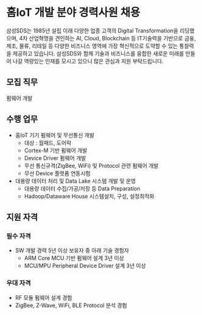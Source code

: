 # 홈IoT 개발 분야 경력사원 채용

삼성SDS는 1985년 설립 이래 다양한 업종 고객의 Digital Transformation을 리딩했으며, 4차 산업혁명을 견인하는 AI, Cloud, Blockchain 등 IT기술력을 기반으로 금융, 제조, 물류, 리테일 등 다양한 비즈니스 영역에 가장 혁신적으로 도약할 수 있는 통찰력을 제공하고 있습니다. 삼성SDS와 함께 기술과 비즈니스를 융합한 새로운 미래를 만들어 나갈 역량있는 인재를 모시고 있으니 많은 관심과 지원 부탁드립니다.

## 모집 직무

펌웨어 개발

## 수행 업무

* 홈IoT 기기 펌웨어 및 무선통신 개발
	+ 대상 : 월패드, 도어락
	+ Cortex-M 기반 펌웨어 개발
	+ Device Driver 펌웨어 개발
	+ 무선 통신규격(ZigBee, WiFi) 및 Protocol 관련 펌웨어 개발
	+ 무선 Device 플랫폼 연동시험
* 대용량 데이터 처리 및 Data Lake 시스템 개발 및 운영
	+ 대용량 데이터 수집/가공/저장 등 Data Preparation
	+ Hadoop/Dataware House 시스템설치, 구성, 설정최적화

## 지원 자격

### 필수 자격

* SW 개발 경력 5년 이상 보유자 중 아래 기술 경험자
	+ ARM Core MCU 기반 펌웨어 설계 3년 이상
	+ MCU/MPU Peripheral Device Driver 설계 3년 이상

### 우대 자격

* RF 모듈 펌웨어 설계 경험
* ZigBee, Z-Wave, WiFi, BLE Protocol 분석 경험
